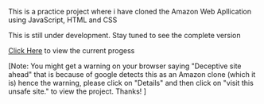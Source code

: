 This is a practice project where i have cloned the Amazon Web Apllication using JavaScript, HTML and CSS

This is still under development. Stay tuned to see the complete version

[Click Here](https://abhishekr14.github.io/onestop/) to view the current progess

[Note: You might get a warning on your browser saying "Deceptive site ahead" that is because of google detects this as an Amazon clone (which it is) hence the warning, please click on "Details" and then click on "visit this unsafe site." to view the project. Thanks! ]
